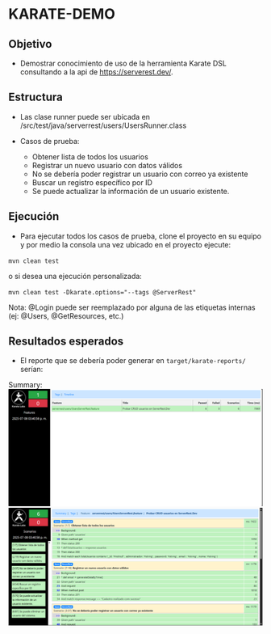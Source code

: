 # KARATE-DEMO

## Objetivo

* Demostrar conocimiento de uso de la herramienta Karate DSL consultando a la api de https://serverest.dev/.

## Estructura

* Las clase runner puede ser ubicada en /src/test/java/serverrest/users/UsersRunner.class

* Casos de prueba:
  * Obtener lista de todos los usuarios
  * Registrar un nuevo usuario con datos válidos
  * No se debería poder registrar un usuario con correo ya existente
  * Buscar un registro específico por ID
  * Se puede actualizar la información de un usuario existente.

## Ejecución

* Para ejecutar todos los casos de prueba, clone el proyecto en su equipo y por medio la consola una vez ubicado en el proyecto ejecute:

`mvn clean test`

o si desea una ejecución personalizada:

`mvn clean test -Dkarate.options="--tags @ServerRest"`

Nota: @Login puede ser reemplazado por alguna de las etiquetas internas (ej: @Users, @GetResources, etc.)

## Resultados esperados

* El reporte que se debería poder generar en `target/karate-reports/` serían:

Summary:
![summary_serverrest.PNG](src/test/resources/summary_serverrest.png)
![summary_serverrest_elements.PNG](src/test/resources/summary_serverrest_elements.png)


